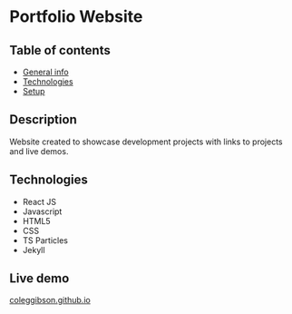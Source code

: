 # Portfolio Website

## Table of contents

* [General info](#general-info)
* [Technologies](#technologies)
* [Setup](#setup)

## Description
Website created to showcase development projects with links to projects and live demos.

## Technologies
* React JS
* Javascript
* HTML5
* CSS
* TS Particles
* Jekyll

## Live demo
[coleggibson.github.io](coleggibson.github.io)
